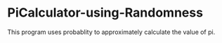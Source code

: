 # PiCalculator-using-Randomness
This program uses probablity to approximately calculate the value of pi.
